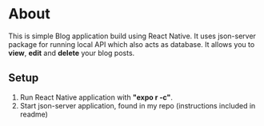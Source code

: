 # About
This is simple Blog application build using React Native.
It uses json-server package for running local API which also acts as database.
It allows you to **view**, **edit** and **delete**  your blog posts.

## Setup
1. Run React Native application with **"expo r -c"**.
2. Start json-server application, found in my repo (instructions included in readme)
